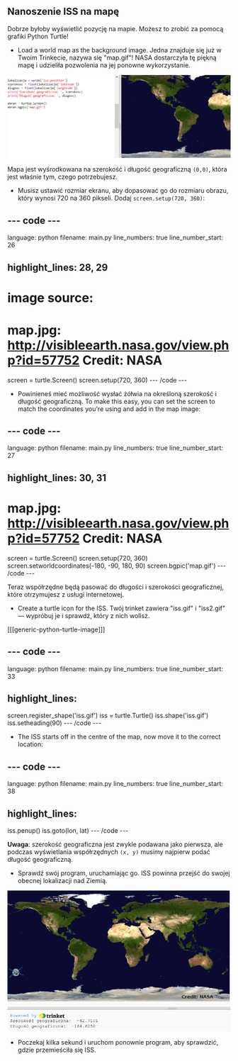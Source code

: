 ## Nanoszenie ISS na mapę

Dobrze byłoby wyświetlić pozycję na mapie. Możesz to zrobić za pomocą grafiki Python Turtle!

+ Load a world map as the background image. Jedna znajduje się już w Twoim Trinkecie, nazywa się "map.gif"! NASA dostarczyła tę piękną mapę i udzieliła pozwolenia na jej ponowne wykorzystanie. 

![zrzut ekranu](images/iss-map.png)

Mapa jest wyśrodkowana na szerokość i długość geograficzną `(0,0)`, która jest właśnie tym, czego potrzebujesz.

+ Musisz ustawić rozmiar ekranu, aby dopasować go do rozmiaru obrazu, który wynosi 720 na 360 pikseli. Dodaj `screen.setup(720, 360)`:

## \--- code \---

language: python filename: main.py line_numbers: true line_number_start: 26

## highlight_lines: 28, 29

# image source:

# map.jpg: http://visibleearth.nasa.gov/view.php?id=57752 Credit: NASA

screen = turtle.Screen() screen.setup(720, 360) \--- /code \---

+ Powinieneś mieć możliwość wysłać żółwia na określoną szerokość i długość geograficzną. To make this easy, you can set the screen to match the coordinates you're using and add in the map image:

## \--- code \---

language: python filename: main.py line_numbers: true line_number_start: 27

## highlight_lines: 30, 31

# map.jpg: http://visibleearth.nasa.gov/view.php?id=57752 Credit: NASA

screen = turtle.Screen() screen.setup(720, 360) screen.setworldcoordinates(-180, -90, 180, 90) screen.bgpic('map.gif') \--- /code \---

Teraz współrzędne będą pasować do długości i szerokości geograficznej, które otrzymujesz z usługi internetowej.

+ Create a turtle icon for the ISS. Twój trinket zawiera "iss.gif" i "iss2.gif" — wypróbuj je i sprawdź, który z nich wolisz. 

[[[generic-python-turtle-image]]]

## \--- code \---

language: python filename: main.py line_numbers: true line_number_start: 33

## highlight_lines:

screen.register_shape('iss.gif') iss = turtle.Turtle() iss.shape('iss.gif') iss.setheading(90) \--- /code \---

+ The ISS starts off in the centre of the map, now move it to the correct location:

## \--- code \---

language: python filename: main.py line_numbers: true line_number_start: 38

## highlight_lines:

iss.penup() iss.goto(lon, lat) \--- /code \---

**Uwaga**: szerokość geograficzna jest zwykle podawana jako pierwsza, ale podczas wyświetlania współrzędnych `(x, y)` musimy najpierw podać długość geograficzną.

+ Sprawdź swój program, uruchamiając go. ISS powinna przejść do swojej obecnej lokalizacji nad Ziemią. 

![zrzut ekranu](images/iss-plotted.png)

+ Poczekaj kilka sekund i uruchom ponownie program, aby sprawdzić, gdzie przemieściła się ISS.